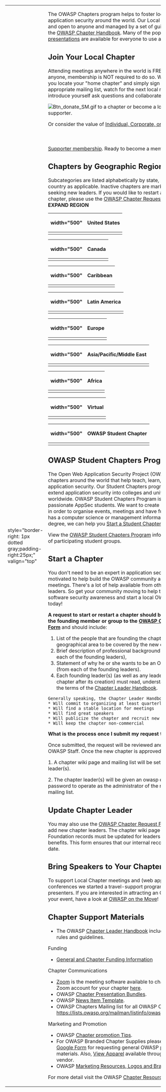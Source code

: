 <table>
<tbody>
<tr class="odd">
<td><p>style="border-right: 1px dotted gray;padding-right:25px;" valign="top"</p></td>
<td><p>The OWASP Chapters program helps to foster local discussion of application security around the world. Our Local Chapters are free and open to anyone and managed by a set of guidelines known as the <a href="Chapter_Leader_Handbook" title="wikilink">OWASP Chapter Handbook</a>. Many of the popular <a href=":Category:OWASP_Presentations" title="wikilink">OWASP presentations</a> are available for everyone to use at meetings.</p>
<h2 id="join_your_local_chapter">Join Your Local Chapter</h2>
<p>Attending meetings anywhere in the world is FREE and OPEN to anyone, membership is NOT required to do so. We suggest that you locate your "home chapter" and simply sign up on the appropriate mailing list, watch for the next local meeting stop by to introduce yourself ask questions and collaborate.</p>
<p><img src="Btn_donate_SM.gif" title="fig:Btn_donate_SM.gif" alt="Btn_donate_SM.gif" /> to a chapter or become a local chapter supporter.</p>
<p>Or consider the value of <a href="http://www.owasp.org/index.php/Membership">Individual, Corporate, or Academic Supporter membership</a>. Ready to become a member? <img src="Join_Now_BlueIcon.JPG" title="fig:Join_Now_BlueIcon.JPG" alt="Join_Now_BlueIcon.JPG" width="75" /></p>
<h2 id="chapters_by_geographic_region">Chapters by Geographic Region</h2>
<p>Subcategories are listed alphabetically by state, province, or country as applicable. Inactive chapters are marked with (i) and are seeking new leaders. If you would like to restart an inactive chapter, please use the <a href="https://owasporg.atlassian.net/servicedesk/customer/portal/7/create/73">OWASP Chapter Request Form</a>. <b> CLICK TO EXPAND REGION</b></p>
<table>
<thead>
<tr class="header">
<th><p>width="500"</p></th>
<th><p>United States</p></th>
</tr>
</thead>
<tbody>
<tr class="odd">
<td></td>
<td></td>
</tr>
</tbody>
</table>
<table>
<thead>
<tr class="header">
<th><p>width="500"</p></th>
<th><p>Canada</p></th>
</tr>
</thead>
<tbody>
<tr class="odd">
<td></td>
<td></td>
</tr>
</tbody>
</table>
<table>
<thead>
<tr class="header">
<th><p>width="500"</p></th>
<th><p>Caribbean</p></th>
</tr>
</thead>
<tbody>
<tr class="odd">
<td></td>
<td></td>
</tr>
</tbody>
</table>
<table>
<thead>
<tr class="header">
<th><p>width="500"</p></th>
<th><p>Latin America</p></th>
</tr>
</thead>
<tbody>
<tr class="odd">
<td></td>
<td></td>
</tr>
</tbody>
</table>
<table>
<thead>
<tr class="header">
<th><p>width="500"</p></th>
<th><p>Europe</p></th>
</tr>
</thead>
<tbody>
<tr class="odd">
<td></td>
<td></td>
</tr>
</tbody>
</table>
<table>
<thead>
<tr class="header">
<th><p>width="500"</p></th>
<th><p>Asia/Pacific/Middle East</p></th>
</tr>
</thead>
<tbody>
<tr class="odd">
<td></td>
<td></td>
</tr>
</tbody>
</table>
<table>
<thead>
<tr class="header">
<th><p>width="500"</p></th>
<th><p>Africa</p></th>
</tr>
</thead>
<tbody>
<tr class="odd">
<td></td>
<td></td>
</tr>
</tbody>
</table>
<table>
<thead>
<tr class="header">
<th><p>width="500"</p></th>
<th><p>Virtual</p></th>
</tr>
</thead>
<tbody>
<tr class="odd">
<td></td>
<td></td>
</tr>
</tbody>
</table>
<table>
<thead>
<tr class="header">
<th><p>width="500"</p></th>
<th><p>OWASP Student Chapter</p></th>
</tr>
</thead>
<tbody>
<tr class="odd">
<td></td>
<td></td>
</tr>
</tbody>
</table>
<h2 id="owasp_student_chapters_program">OWASP Student Chapters Program</h2>
<p>The Open Web Application Security Project (OWASP) has local chapters around the world that help teach, learn, and inspire application security. Our Student Chapters program helps to extend application security into colleges and universities worldwide. OWASP Student Chapters Program is a way to integrate passionate AppSec students. We want to create students chapters in order to organise events, meetings and have fun! If your school has a computer science or management information systems degree, we can help you <a href="https://www.owasp.org/index.php/OWASP_Student_Chapters_Program">Start a Student Chapter</a> there.</p>
<p>View the <a href="OWASP_Student_Chapters_Program" title="wikilink">OWASP Student Chapters Program</a> information and a list of participating student groups.</p>
<h2 id="start_a_chapter">Start a Chapter</h2>
<p>You don't need to be an expert in application security, just motivated to help build the OWASP community and organize meetings. There's a lot of help available from other Local Chapter leaders. So get your community moving to help the mission of software security awareness and start a local OWASP Chapter today!</p>
<p><strong>A request to start or restart a chapter should be submitted by the founding member or group to the <a href="https://owasporg.atlassian.net/servicedesk/customer/portal/7/create/73">OWASP Chapter Request Form</a></strong> and should include:</p>
<ol>
<li>List of the people that are founding the chapter and the geographical area to be covered by the new chapter,</li>
<li>Brief description of professional background or resume (from each of the founding leaders),</li>
<li>Statement of why he or she wants to be an OWASP Leader (from each of the founding leaders).</li>
<li>Each founding leader(s) (as well as any leaders joining the chapter after its creation) must read, understand, and agree to the terms of the <a href="Chapter_Leader_Handbook" title="wikilink">Chapter Leader Handbook</a>.</li>
</ol>
<p><code>Generally speaking, the Chapter Leader Handbook asks that you:</code><br />
<code>* Will commit to organizing at least quarterly meetings</code><br />
<code>* Will find a stable location for meetings</code><br />
<code>* Will find great speakers</code><br />
<code>* Will publicize the chapter and recruit new members</code><br />
<code>* Will keep the chapter non-commercial</code></p>
<p><strong>What is the process once I submit my request to start a chapter?</strong></p>
<p>Once submitted, the request will be reviewed and approved by the OWASP Staff. Once the new chapter is approved</p>
<p>1. A chapter wiki page and mailing list will be set up for the new leader(s).</p>
<p>2. The chapter leader(s) will be given an owasp email account and password to operate as the administrator of the new chapter mailing list.</p>
<h2 id="update_chapter_leader">Update Chapter Leader</h2>
<p>You may also use the <a href="http://www.tfaforms.com/261541">OWASP Chapter Request Form</a> to modify or add new chapter leaders. The chapter wiki page and OWASP Foundation records must be updated for leaders to access benefits. This form ensures that our internal records will be up to date.</p>
<h2 id="bring_speakers_to_your_chapter">Bring Speakers to Your Chapter</h2>
<p>To support Local Chapter meetings and (web application) security conferences we started a travel-support program for OWASP presenters. If you are interested in attracting an OWASP speaker to your event, have a look at <a href="OWASP_on_the_Move" title="wikilink">OWASP on the Move</a>!</p>
<h2 id="chapter_support_materials">Chapter Support Materials</h2>
<ul>
<li>The OWASP <a href="Chapter_Leader_Handbook" title="wikilink">Chapter Leader Handbook</a> includes mandatory rules and guidelines.</li>
</ul>
<p>Funding</p>
<ul>
<li><a href="https://www.owasp.org/index.php/Funding">General and Chapter Funding Information</a></li>
</ul>
<p>Chapter Communications</p>
<ul>
<li><a href="https://zoom.us/">Zoom</a> is the meeting software available to chapters - request a Zoom account for your chapter <a href="https://www.tfaforms.com/308703">here</a>.</li>
<li>OWASP <a href="Chapter_Presentation_Bundles" title="wikilink">Chapter Presentation Bundles</a>.</li>
<li>OWASP <a href="Template:News_Item" title="wikilink">News Item Template</a>.</li>
<li>OWASP Chapters Mailing list for all OWASP Chapter Leaders <a href="https://lists.owasp.org/mailman/listinfo/owasp-chapters">https://lists.owasp.org/mailman/listinfo/owasp-chapters</a></li>
</ul>
<p>Marketing and Promotion</p>
<ul>
<li>OWASP <a href="Chapter_Promotion" title="wikilink">Chapter promotion Tips</a>.</li>
<li>For OWASP Branded Chapter Supplies please fill out this <a href="https://spreadsheets.google.com/a/owasp.org/spreadsheet/viewform?formkey=dF85bGtvdWdrd2JjYldNZ1gxSkJxaEE6MQ">Google Form</a> for requesting general OWASP promotional materials. Also, <a href="Chapter_Supplies" title="wikilink">View Apparel</a> available through our 3rd party vendor.</li>
<li>OWASP <a href="Marketing" title="wikilink">Marketing Resources, Logos and Brand Guidelines</a>.</li>
</ul>
<p>For more detail visit the OWASP <a href=":Category:Chapter_Resources" title="wikilink">Chapter Resources Page</a>.</p></td>
<td><p>style="padding-left:25px;width:200px;" valign="top"</p></td>
<td><h2 id="learning_resources">Learning Resources</h2>
<p><a href="https://www.youtube.com/channel/UCxSU-KvNmYusZEq6v4YK5Lw/featured">Ottawa Chapter Training Videos</a></p>
<p><br />
Let <a href="mailto://Tiffany.Long@owasp.org">OWASP</a> know if your Chapter has training resources you would like to see here</p></td>
</tr>
</tbody>
</table>